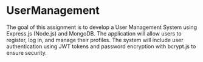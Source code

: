 # UserManagement
The goal of this assignment is to develop a User Management System using Express.js (Node.js) and MongoDB. The application will allow users to register, log in, and manage their profiles. The system will include user authentication using JWT tokens and password encryption with bcrypt.js to ensure security.
